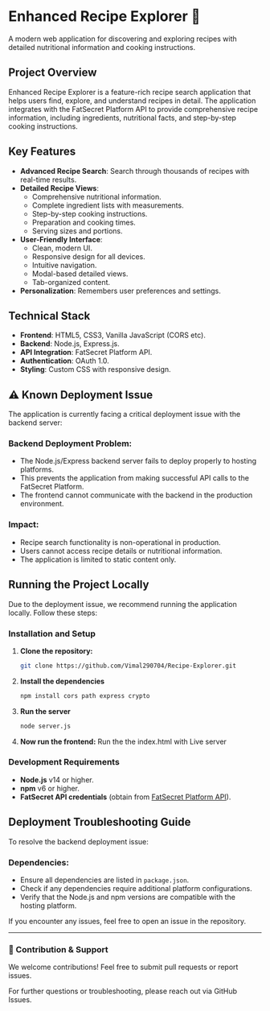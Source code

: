 # Enhanced Recipe Explorer 🍳
A modern web application for discovering and exploring recipes with detailed nutritional information and cooking instructions.

## Project Overview
Enhanced Recipe Explorer is a feature-rich recipe search application that helps users find, explore, and understand recipes in detail. The application integrates with the FatSecret Platform API to provide comprehensive recipe information, including ingredients, nutritional facts, and step-by-step cooking instructions.

## Key Features
- **Advanced Recipe Search**: Search through thousands of recipes with real-time results.
- **Detailed Recipe Views**:
  - Comprehensive nutritional information.
  - Complete ingredient lists with measurements.
  - Step-by-step cooking instructions.
  - Preparation and cooking times.
  - Serving sizes and portions.
- **User-Friendly Interface**:
  - Clean, modern UI.
  - Responsive design for all devices.
  - Intuitive navigation.
  - Modal-based detailed views.
  - Tab-organized content.
- **Personalization**: Remembers user preferences and settings.

## Technical Stack
- **Frontend**: HTML5, CSS3, Vanilla JavaScript (CORS etc).
- **Backend**: Node.js, Express.js.
- **API Integration**: FatSecret Platform API.
- **Authentication**: OAuth 1.0.
- **Styling**: Custom CSS with responsive design.

## ⚠️ Known Deployment Issue
The application is currently facing a critical deployment issue with the backend server:

### Backend Deployment Problem:
- The Node.js/Express backend server fails to deploy properly to hosting platforms.
- This prevents the application from making successful API calls to the FatSecret Platform.
- The frontend cannot communicate with the backend in the production environment.

### Impact:
- Recipe search functionality is non-operational in production.
- Users cannot access recipe details or nutritional information.
- The application is limited to static content only.

## Running the Project Locally
Due to the deployment issue, we recommend running the application locally. Follow these steps:

### Installation and Setup
1. **Clone the repository:**
   ```sh
   git clone https://github.com/Vimal290704/Recipe-Explorer.git
   ```
2. **Install the dependencies**
   ```sh
   npm install cors path express crypto
   ```
3. **Run the server**
   ```sh
   node server.js
   ```
4. **Now run the frontend:**
    Run the the index.html with Live server

### Development Requirements
- **Node.js** v14 or higher.
- **npm** v6 or higher.
- **FatSecret API credentials** (obtain from [FatSecret Platform API](https://platform.fatsecret.com/)).

## Deployment Troubleshooting Guide
To resolve the backend deployment issue:

### Dependencies:
- Ensure all dependencies are listed in `package.json`.
- Check if any dependencies require additional platform configurations.
- Verify that the Node.js and npm versions are compatible with the hosting platform.

If you encounter any issues, feel free to open an issue in the repository.

---
### 📢 Contribution & Support
We welcome contributions! Feel free to submit pull requests or report issues.

For further questions or troubleshooting, please reach out via GitHub Issues.

